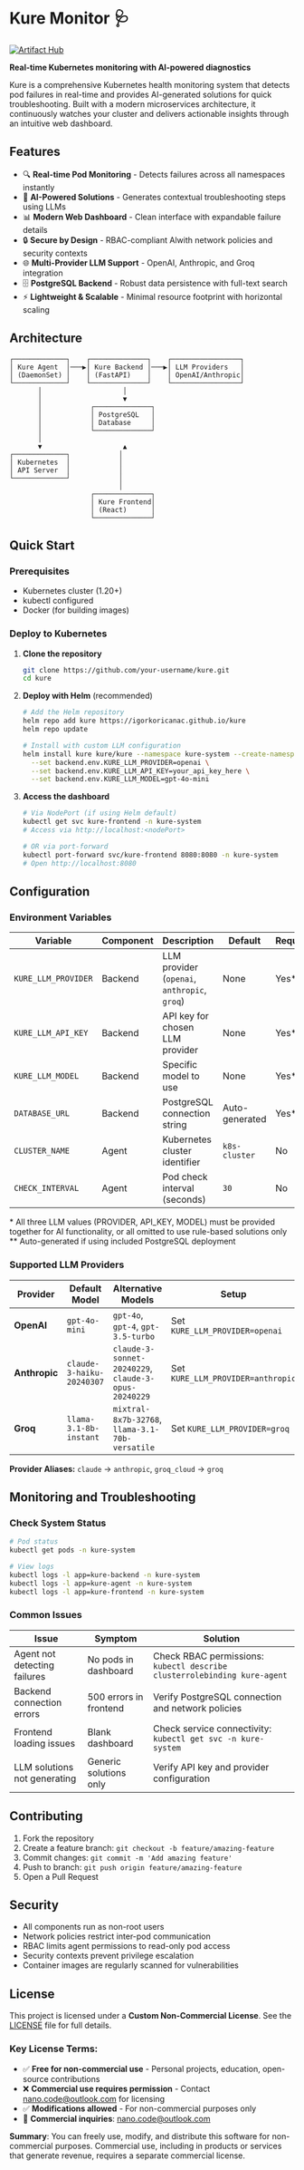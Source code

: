 # Kure Monitor 🩺

[![Artifact Hub](https://img.shields.io/endpoint?url=https://artifacthub.io/badge/repository/kure-monitor)](https://artifacthub.io/packages/search?repo=kure-monitor)

**Real-time Kubernetes monitoring with AI-powered diagnostics**

Kure is a comprehensive Kubernetes health monitoring system that detects pod failures in real-time and provides AI-generated solutions for quick troubleshooting. Built with a modern microservices architecture, it continuously watches your cluster and delivers actionable insights through an intuitive web dashboard.

## Features

- 🔍 **Real-time Pod Monitoring** - Detects failures across all namespaces instantly
- 🧠 **AI-Powered Solutions** - Generates contextual troubleshooting steps using LLMs
- 📊 **Modern Web Dashboard** - Clean interface with expandable failure details
- 🔒 **Secure by Design** - RBAC-compliant Alwith network policies and security contexts
- 🌐 **Multi-Provider LLM Support** - OpenAI, Anthropic, and Groq integration
- 🗄️ **PostgreSQL Backend** - Robust data persistence with full-text search
- ⚡ **Lightweight & Scalable** - Minimal resource footprint with horizontal scaling

## Architecture

```
┌─────────────┐    ┌──────────────┐    ┌─────────────────┐
│ Kure Agent  │───▶│ Kure Backend │───▶│ LLM Providers   │
│ (DaemonSet) │    │ (FastAPI)    │    │ OpenAI/Anthropic│
└─────────────┘    └──────────────┘    └─────────────────┘
       │                    │
       │                    ▼
       │            ┌──────────────┐
       │            │ PostgreSQL   │
       │            │ Database     │
       │            └──────────────┘
       │
       ▼                    ▲
┌─────────────┐            │
│ Kubernetes  │            │
│ API Server  │            │
└─────────────┘            │
                           │
                    ┌──────────────┐
                    │ Kure Frontend│
                    │ (React)      │
                    └──────────────┘
```

## Quick Start

### Prerequisites
- Kubernetes cluster (1.20+)
- kubectl configured
- Docker (for building images)

### Deploy to Kubernetes

1. **Clone the repository**
   ```bash
   git clone https://github.com/your-username/kure.git
   cd kure
   ```

2. **Deploy with Helm** (recommended)
   ```bash
   # Add the Helm repository
   helm repo add kure https://igorkoricanac.github.io/kure
   helm repo update
   
   # Install with custom LLM configuration
   helm install kure kure/kure --namespace kure-system --create-namespace \
     --set backend.env.KURE_LLM_PROVIDER=openai \
     --set backend.env.KURE_LLM_API_KEY=your_api_key_here \
     --set backend.env.KURE_LLM_MODEL=gpt-4o-mini
   ```

3. **Access the dashboard**
   ```bash
   # Via NodePort (if using Helm default)
   kubectl get svc kure-frontend -n kure-system
   # Access via http://localhost:<nodePort>
   
   # OR via port-forward
   kubectl port-forward svc/kure-frontend 8080:8080 -n kure-system
   # Open http://localhost:8080
   ```

## Configuration

### Environment Variables

| Variable | Component | Description | Default | Required |
|----------|-----------|-------------|---------|----------|
| `KURE_LLM_PROVIDER` | Backend | LLM provider (`openai`, `anthropic`, `groq`) | None | Yes* |
| `KURE_LLM_API_KEY` | Backend | API key for chosen LLM provider | None | Yes* |
| `KURE_LLM_MODEL` | Backend | Specific model to use | None | Yes* |
| `DATABASE_URL` | Backend | PostgreSQL connection string | Auto-generated | Yes** |
| `CLUSTER_NAME` | Agent | Kubernetes cluster identifier | `k8s-cluster` | No |
| `CHECK_INTERVAL` | Agent | Pod check interval (seconds) | `30` | No |

\* All three LLM values (PROVIDER, API_KEY, MODEL) must be provided together for AI functionality, or all omitted to use rule-based solutions only  
\** Auto-generated if using included PostgreSQL deployment

### Supported LLM Providers

| Provider | Default Model | Alternative Models | Setup |
|----------|---------------|-----------------------|-------|
| **OpenAI** | `gpt-4o-mini` | `gpt-4o`, `gpt-4`, `gpt-3.5-turbo` | Set `KURE_LLM_PROVIDER=openai` |
| **Anthropic** | `claude-3-haiku-20240307` | `claude-3-sonnet-20240229`, `claude-3-opus-20240229` | Set `KURE_LLM_PROVIDER=anthropic` |
| **Groq** | `llama-3.1-8b-instant` | `mixtral-8x7b-32768`, `llama-3.1-70b-versatile` | Set `KURE_LLM_PROVIDER=groq` |

**Provider Aliases:** `claude` → `anthropic`, `groq_cloud` → `groq`

## Monitoring and Troubleshooting

### Check System Status
```bash
# Pod status
kubectl get pods -n kure-system

# View logs
kubectl logs -l app=kure-backend -n kure-system
kubectl logs -l app=kure-agent -n kure-system
kubectl logs -l app=kure-frontend -n kure-system
```

### Common Issues

| Issue | Symptom | Solution |
|-------|---------|----------|
| Agent not detecting failures | No pods in dashboard | Check RBAC permissions: `kubectl describe clusterrolebinding kure-agent` |
| Backend connection errors | 500 errors in frontend | Verify PostgreSQL connection and network policies |
| Frontend loading issues | Blank dashboard | Check service connectivity: `kubectl get svc -n kure-system` |
| LLM solutions not generating | Generic solutions only | Verify API key and provider configuration |

## Contributing

1. Fork the repository
2. Create a feature branch: `git checkout -b feature/amazing-feature`
3. Commit changes: `git commit -m 'Add amazing feature'`
4. Push to branch: `git push origin feature/amazing-feature`
5. Open a Pull Request

## Security

- All components run as non-root users
- Network policies restrict inter-pod communication
- RBAC limits agent permissions to read-only pod access
- Security contexts prevent privilege escalation
- Container images are regularly scanned for vulnerabilities

## License

This project is licensed under a **Custom Non-Commercial License**. See the [LICENSE](LICENSE) file for full details.

### Key License Terms:

- ✅ **Free for non-commercial use** - Personal projects, education, open-source contributions
- ❌ **Commercial use requires permission** - Contact nano.code@outlook.com for licensing
- ✅ **Modifications allowed** - For non-commercial purposes only
- 📧 **Commercial inquiries**: nano.code@outlook.com

**Summary**: You can freely use, modify, and distribute this software for non-commercial purposes. Commercial use, including in products or services that generate revenue, requires a separate commercial license.
